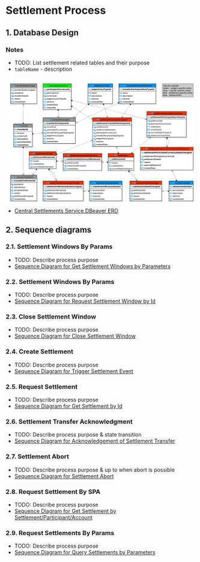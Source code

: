 # Settlement Process

## 1. Database Design

### Notes

- TODO: List settlement related tables and their purpose
- `tableName` - description

![Central Settlements. Service ERD](./assets/entities/central-settlements-db-schema.png)

* [Central Settlements Service DBeaver ERD](./assets/entities/central-settlements-db-schema-dbeaver.erd)

## 2. Sequence diagrams

### 2.1. Settlement Windows By Params

- TODO: Describe process purpose
- [Sequence Diagram for Get Settlement Windows by Parameters](get-settlement-windows-by-params.md)

### 2.2. Settlement Windows By Params

- TODO: Describe process purpose
- [Sequence Diagram for Request Settlement Window by Id](get-settlement-window-by-id.md)

### 2.3. Close Settlement Window

- TODO: Describe process purpose
- [Sequence Diagram for Close Settlement Window](post-close-settlement-window.md)

### 2.4. Create Settlement

- TODO: Describe process purpose
- [Sequence Diagram for Trigger Settlement Event](post-create-settlement.md)

### 2.5. Request Settlement

- TODO: Describe process purpose
- [Sequence Diagram for Get Settlement by Id](get-settlement-by-id.md)

### 2.6. Settlement Transfer Acknowledgment

- TODO: Describe process purpose & state transition
- [Sequence Diagram for Acknowledgement of Settlement Transfer](put-settlement-transfer-ack.md)

### 2.7. Settlement Abort

- TODO: Describe process purpose & up to when abort is possible
- [Sequence Diagram for Settlement Abort](put-settlement-abort.md)

### 2.8. Request Settlement By SPA

- TODO: Describe process purpose
- [Sequence Diagram for Get Settlement by Settlement/Participant/Account](get-settlement-by-spa.md)

### 2.9. Request Settlements By Params

- TODO: Describe process purpose
- [Sequence Diagram for Query Settlements by Parameters](get-settlements-by-params.md)
